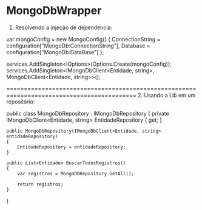 # MongoDbWrapper

1. Resolvendo a injeção de dependencia:

var mongoConfig = new MongoConfig()
{
    ConnectionString = configuration["MongoDb:ConnectionString"],
    Database = configuration["MongoDb:DataBase"]
};

services.AddSingleton<IOptions<MongoConfig>>(Options.Create(mongoConfig));
services.AddSingleton<IMongoDbClient<Entidade, string>, MongoDbClient<Entidade, string>>();

===========================================================================================
2. Usando a Lib em um repositório:

public class MongoDbRepository : IMongoDbRepository
{
    private IMongoDbClient<Entidade, string> EntidadeRepository { get; }

    public MongoDbRepository(IMongoDbClient<Entidade, string> entidadeRepository)
    {
        EntidadeRepository = entidadeRepository;
    }

    public List<Entidade> BuscarTodosRegistros()
    {
        var registros = MongoDbRepository.GetAll();

        return registros;
    }
}